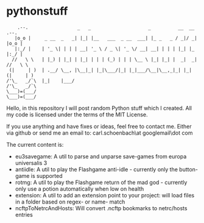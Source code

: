 pythonstuff
===========
        .--.                  _   _                     _          __  __      .--.
       |o_o |     _ __  _   _| |_| |__   ___  _ __  ___| |_ _   _ / _|/ _|    |o_o |
       |:_/ |    | '_ \| | | | __| '_ \ / _ \| '_ \/ __| __| | | | |_| |_     |:_/ |
      //   \ \   | |_) | |_| | |_| | | | (_) | | | \__ \ |_| |_| |  _|  _|   //   \ \
     (|     | )  | .__/ \__, |\__|_| |_|\___/|_| |_|___/\__|\__,_|_| |_|    (|     | )
    /'\_   _/`\  |_|    |___/                                              /'\_   _/`\
    \___)=(___/                                                            \___)=(___/

Hello, in this repository I will post random Python stuff which I created.
All my code is licensed under the terms of the MIT License.

If you use anything and have fixes or ideas, feel free to contact me.
Either via github or send me an email to:
carl.schoenbach\at
googlemail\dot
com


The current content is:
* eu3savegame: A util to parse and unparse save-games from europa universalis 3
* antiidle: A util to play the Flashgame anti-idle - currently only the button-game is supported
* rotmg: A util to play the Flashgame return of the mad god - currently only use a potion automatically when low on health
* extension: A util to add an extension point to your project: will load files in a folder based on regex- or name- match
* ncftpToNetrcAndHosts: Will convert .ncftp bookmarks to netrc/hosts entries
